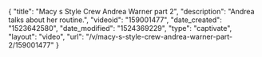 {
    "title": "Macy s Style Crew Andrea Warner part 2",
    "description": "Andrea talks about her routine.",
    "videoid": "159001477",
    "date_created": "1523642580",
    "date_modified": "1524369229",
    "type": "captivate",
    "layout": "video",
    "url": "\/v\/macy-s-style-crew-andrea-warner-part-2\/159001477"
}